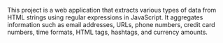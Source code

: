 This project is a web application that extracts various types of data from HTML strings using regular expressions in JavaScript. It aggregates information such as email addresses, URLs, phone numbers, credit card numbers, time formats, HTML tags, hashtags, and currency amounts.
